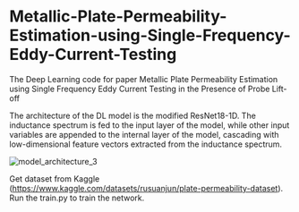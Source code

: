 # Metallic-Plate-Permeability-Estimation-using-Single-Frequency-Eddy-Current-Testing
The Deep Learning code for paper Metallic Plate Permeability Estimation using Single Frequency Eddy Current Testing in the Presence of Probe Lift-off

The architecture of the DL model is the modified ResNet18-1D. 
The inductance spectrum is fed to the input layer of the model, while other input variables are appended to the internal layer of the model, cascading with low-dimensional feature vectors extracted from the inductance spectrum.

![model_architecture_3](https://user-images.githubusercontent.com/64902728/228315018-08c626da-946e-4e16-9aab-fc797b374d94.png)

Get dataset from Kaggle (https://www.kaggle.com/datasets/rusuanjun/plate-permeability-dataset).
Run the train.py to train the network. 
